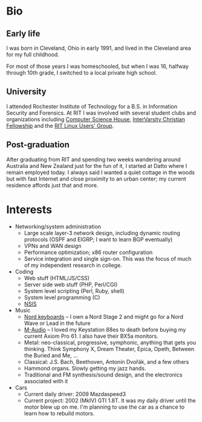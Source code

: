 <!-- title: bio -->

Bio
===

## Early life ##

I was born in Cleveland, Ohio in early 1991, and lived in the Cleveland area for my full childhood.

For most of those years I was homeschooled, but when I was 16, halfway through 10th grade, I switched to a local private high
school.

## University ##

I attended Rochester Institute of Technology for a B.S. in Information Security and Forensics. At RIT I was involved with several
student clubs and organizations including [Computer Science House](http://www.csh.rit.edu),
[InterVarsity Christian Fellowship](http://www.rit.edu/ivcf/) and the [RIT Linux Users' Group](http://www.rit.edu/ritlug).

## Post-graduation ##

After graduating from RIT and spending two weeks wandering around Australia and New Zealand just for the fun of it, I started at
Datto where I remain employed today. I always said I wanted a quiet cottage in the woods but with fast Internet and close
proximity to an urban center; my current residence affords just that and more.

Interests
=========

* Networking/system administration
	* Large scale layer-3 network design, including dynamic routing protocols (OSPF and EIGRP; I want to learn BGP eventually)
	* VPNs and WAN design
	* Performance optimization; x86 router configuration
	* Service integration and single sign-on. This was the focus of much of my independent research in college.
* Coding
	* Web stuff (HTML/JS/CSS)
	* Server side web stuff (PHP, Perl/CGI)
	* System level scripting (Perl, Ruby, shell)
	* System level programming (C)
	* [NSIS](http://nsis.sourceforge.net/)
* Music
	* [Nord keyboards](http://www.nordkeyboards.com/) &ndash; I own a Nord Stage 2 and might go for a Nord Wave or Lead in the future
	* [M-Audio](http://www.m-audio.com/) &ndash; I loved my Keystation 88es to death before buying my current Axiom Pro 61. I also have their BX5a monitors.
	* Metal: neo-classical, progressive, symphonic, anything that gets you thinking. Think Symphony X, Dream Theater, Epica, Opeth, Between the Buried and Me, ...
	* Classical: J.S. Bach, Beethoven, Antonín Dvořák, and a few others
	* Hammond organs. Slowly getting my jazz hands.
	* Traditional and FM synthesis/sound design, and the electronics associated with it
* Cars
	* Current daily driver: 2009 Mazdaspeed3
	* Current project: 2002 (MkIV) GTI 1.8T. It was my daily driver until the motor blew up on me. I'm planning to use the car as a chance to learn how to rebuild motors.
